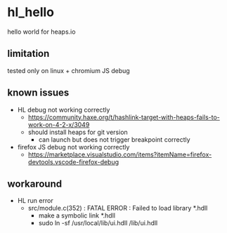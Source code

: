 # hl_hello
hello world for heaps.io

## limitation
tested only on linux + chromium JS debug

## known issues
* HL debug not working correctly
  * https://community.haxe.org/t/hashlink-target-with-heaps-fails-to-work-on-4-2-x/3049
  * should install heaps for git version
    * can launch but does not trigger breakpoint correctly
* firefox JS debug not working correctly
  * https://marketplace.visualstudio.com/items?itemName=firefox-devtools.vscode-firefox-debug

## workaround
* HL run error
  * src/module.c(352) : FATAL ERROR : Failed to load library *.hdll
    * make a symbolic link *.hdll
    * sudo ln -sf /usr/local/lib/ui.hdll /lib/ui.hdll
